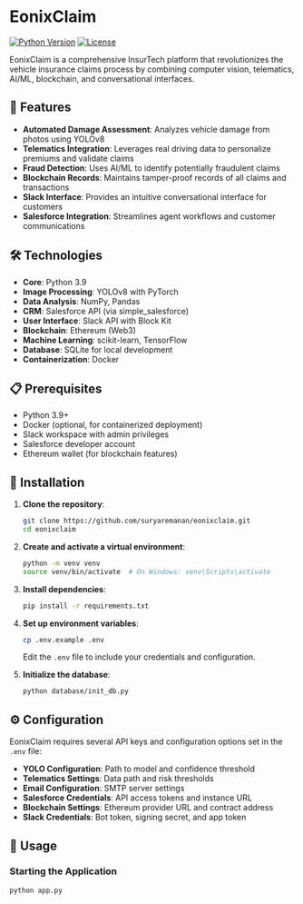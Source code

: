 # EonixClaim

[![Python Version](https://img.shields.io/badge/python-3.9-blue.svg)](https://www.python.org/downloads/release/python-390/)
[![License](https://img.shields.io/badge/license-MIT-green.svg)](LICENSE)

EonixClaim is a comprehensive InsurTech platform that revolutionizes the vehicle insurance claims process by combining computer vision, telematics, AI/ML, blockchain, and conversational interfaces.

## 🌟 Features

- **Automated Damage Assessment**: Analyzes vehicle damage from photos using YOLOv8
- **Telematics Integration**: Leverages real driving data to personalize premiums and validate claims
- **Fraud Detection**: Uses AI/ML to identify potentially fraudulent claims
- **Blockchain Records**: Maintains tamper-proof records of all claims and transactions
- **Slack Interface**: Provides an intuitive conversational interface for customers
- **Salesforce Integration**: Streamlines agent workflows and customer communications

## 🛠️ Technologies

- **Core**: Python 3.9
- **Image Processing**: YOLOv8 with PyTorch
- **Data Analysis**: NumPy, Pandas
- **CRM**: Salesforce API (via simple_salesforce)
- **User Interface**: Slack API with Block Kit
- **Blockchain**: Ethereum (Web3)
- **Machine Learning**: scikit-learn, TensorFlow
- **Database**: SQLite for local development
- **Containerization**: Docker

## 📋 Prerequisites

- Python 3.9+
- Docker (optional, for containerized deployment)
- Slack workspace with admin privileges
- Salesforce developer account
- Ethereum wallet (for blockchain features)

## 🚀 Installation

1. **Clone the repository**:
   ```bash
   git clone https://github.com/suryaremanan/eonixclaim.git
   cd eonixclaim
   ```

2. **Create and activate a virtual environment**:
   ```bash
   python -m venv venv
   source venv/bin/activate  # On Windows: venv\Scripts\activate
   ```

3. **Install dependencies**:
   ```bash
   pip install -r requirements.txt
   ```

4. **Set up environment variables**:
   ```bash
   cp .env.example .env
   ```
   Edit the `.env` file to include your credentials and configuration.

5. **Initialize the database**:
   ```bash
   python database/init_db.py
   ```

## ⚙️ Configuration

EonixClaim requires several API keys and configuration options set in the `.env` file:

- **YOLO Configuration**: Path to model and confidence threshold
- **Telematics Settings**: Data path and risk thresholds
- **Email Configuration**: SMTP server settings
- **Salesforce Credentials**: API access tokens and instance URL
- **Blockchain Settings**: Ethereum provider URL and contract address
- **Slack Credentials**: Bot token, signing secret, and app token

## 📱 Usage

### Starting the Application

```bash
python app.py
```

